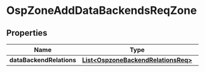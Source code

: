 # OspZoneAddDataBackendsReqZone

## Properties
Name | Type | Description | Notes
------------ | ------------- | ------------- | -------------
**dataBackendRelations** | [**List&lt;OspzoneBackendRelationsReq&gt;**](OspzoneBackendRelationsReq.md) |  |  [optional]
